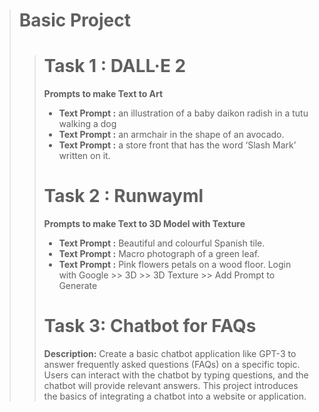 > # **Basic Project**
>> # **Task 1 : DALL·E 2**
>> **Prompts to make Text to Art**
>> - **Text Prompt :** an illustration of a baby daikon radish in a tutu walking a dog
>> - **Text Prompt :** an armchair in the shape of an avocado.
>> - **Text Prompt :** a store front that has the word ‘Slash Mark’ written on it.
>> # **Task 2 : Runwayml**
>> **Prompts to make Text to 3D Model with Texture**
>> - **Text Prompt :** Beautiful and colourful Spanish tile.
>> - **Text Prompt :** Macro photograph of a green leaf.
>> - **Text Prompt :** Pink flowers petals on a wood floor.
>> Login with Google >> 3D >> 3D Texture >> Add Prompt to Generate
>> # **Task 3: Chatbot for FAQs**
>> **Description:** Create a basic chatbot application like GPT-3 to answer frequently asked questions (FAQs) on a specific topic. Users can interact with the chatbot by typing questions, and the chatbot will provide relevant answers. This project introduces the basics of integrating a chatbot into a website or application.
> #
